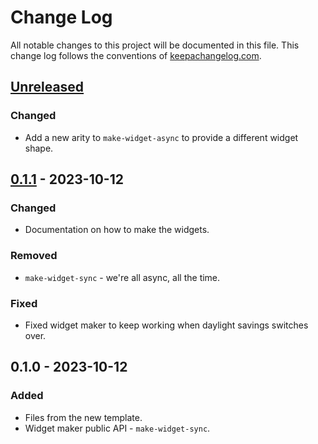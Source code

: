 # Change Log
All notable changes to this project will be documented in this file. This change log follows the conventions of [keepachangelog.com](http://keepachangelog.com/).

## [Unreleased]
### Changed
- Add a new arity to `make-widget-async` to provide a different widget shape.

## [0.1.1] - 2023-10-12
### Changed
- Documentation on how to make the widgets.

### Removed
- `make-widget-sync` - we're all async, all the time.

### Fixed
- Fixed widget maker to keep working when daylight savings switches over.

## 0.1.0 - 2023-10-12
### Added
- Files from the new template.
- Widget maker public API - `make-widget-sync`.

[Unreleased]: https://sourcehost.site/your-name/clj-boost-demo/compare/0.1.1...HEAD
[0.1.1]: https://sourcehost.site/your-name/clj-boost-demo/compare/0.1.0...0.1.1
